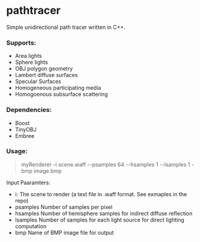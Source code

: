 # pathtracer
Simple unidirectional path tracer written in C++.
### Supports:
* Area lights
* Sphere lights
* OBJ polygon geometry
* Lambert diffuse surfaces
* Specular Surfaces
* Homogeneous participating media
* Homogoenous subsurface scattering

### Dependencies:
* Boost
* TinyOBJ
* Embree

### Usage:
>myRenderer -i scene.waff --psamples 64 --hsamples 1 --lsamples 1 -bmp image.bmp

Input Paaramters:
* i:              The scene to render (a text file in .waff format. See exmaples in the repo)
* psamples        Number of samples per pixel
* hsamples        Number of hemisphere samples for indirect diffuse reflection
* lsamples        Number of samples for each light source for direct lighting computation
* bmp             Name of BMP image file for output
